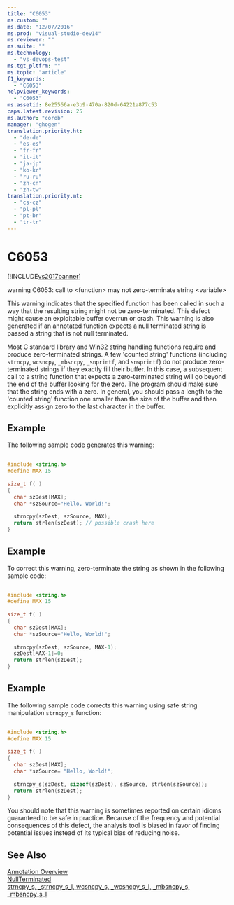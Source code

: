 ```yaml
---
title: "C6053"
ms.custom: ""
ms.date: "12/07/2016"
ms.prod: "visual-studio-dev14"
ms.reviewer: ""
ms.suite: ""
ms.technology: 
  - "vs-devops-test"
ms.tgt_pltfrm: ""
ms.topic: "article"
f1_keywords: 
  - "C6053"
helpviewer_keywords: 
  - "C6053"
ms.assetid: 8e25566a-e3b9-470a-820d-64221a877c53
caps.latest.revision: 25
ms.author: "corob"
manager: "ghogen"
translation.priority.ht: 
  - "de-de"
  - "es-es"
  - "fr-fr"
  - "it-it"
  - "ja-jp"
  - "ko-kr"
  - "ru-ru"
  - "zh-cn"
  - "zh-tw"
translation.priority.mt: 
  - "cs-cz"
  - "pl-pl"
  - "pt-br"
  - "tr-tr"
---
```

# C6053
[!INCLUDE[vs2017banner](../code-quality/includes/vs2017banner.md)]

warning C6053: call to \<function> may not zero-terminate string \<variable>  
  
 This warning indicates that the specified function has been called in such a way that the resulting string might not be zero-terminated. This defect might cause an exploitable buffer overrun or crash. This warning is also generated if an annotated function expects a null terminated string is passed a string that is not null terminated.  
  
 Most C standard library and Win32 string handling functions require and produce zero-terminated strings. A few 'counted string' functions (including `strncpy`, `wcsncpy`, `_mbsncpy`, `_snprintf`, and `snwprintf`) do not produce zero-terminated strings if they exactly fill their buffer. In this case, a subsequent call to a string function that expects a zero-terminated string will go beyond the end of the buffer looking for the zero. The program should make sure that the string ends with a zero. In general, you should pass a length to the 'counted string' function one smaller than the size of the buffer and then explicitly assign zero to the last character in the buffer.  
  
## Example  
 The following sample code generates this warning:  
  
```cpp  
  
#include <string.h>  
#define MAX 15  
  
size_t f( )  
{  
  char szDest[MAX];  
  char *szSource="Hello, World!";  
  
  strncpy(szDest, szSource, MAX);    
  return strlen(szDest); // possible crash here  
}  
```  
  
## Example  
 To correct this warning, zero-terminate the string as shown in the following sample code:  
  
```cpp  
  
#include <string.h>  
#define MAX 15  
  
size_t f( )  
{  
  char szDest[MAX];  
  char *szSource="Hello, World!";  
  
  strncpy(szDest, szSource, MAX-1);  
  szDest[MAX-1]=0;  
  return strlen(szDest);  
}  
```  
  
## Example  
 The following sample code corrects this warning using safe string manipulation `strncpy_s` function:  
  
```cpp  
  
#include <string.h>  
#define MAX 15  
  
size_t f( )  
{  
  char szDest[MAX];  
  char *szSource= "Hello, World!";  
  
  strncpy_s(szDest, sizeof(szDest), szSource, strlen(szSource));    
  return strlen(szDest);  
}  
```  
  
 You should note that this warning is sometimes reported on certain idioms guaranteed to be safe in practice. Because of the frequency and potential consequences of this defect, the analysis tool is biased in favor of finding potential issues instead of its typical bias of reducing noise.  
  
## See Also  
 [Annotation Overview](http://msdn.microsoft.com/en-us/2345380e-2eeb-4107-907f-6e8b809c2643)   
 [NullTerminated](http://msdn.microsoft.com/en-us/86cbc668-e134-44fa-978e-9a0d57134056)   
 [strncpy_s, _strncpy_s_l, wcsncpy_s, _wcsncpy_s_l, _mbsncpy_s, _mbsncpy_s_l](../Topic/strncpy_s,%20_strncpy_s_l,%20wcsncpy_s,%20_wcsncpy_s_l,%20_mbsncpy_s,%20_mbsncpy_s_l.md)